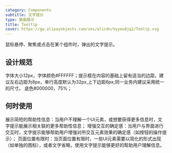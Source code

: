 ```yaml
---
category: Components
subtitle: 文字提示
type: 数据展示
title: Tooltip
cover: https://gw.alipayobjects.com/zos/alicdn/Vyyeu8jq2/Tooltp.svg
---
```


鼠标悬停、聚焦或点击在某个组件时，弹出的文字提示。

## 设计规范
字体大小12px，字体颜色#FFFFFF；提示框在内容的基础上留有适当的边距，建议左右边距为8px，单行高度默认为32px,上下边距6px;同一业务内建议采用统一的尺寸。
底色#000000，75%；

## 何时使用

展示简短的帮助性信息：当用户不理解一个UI元素，或想要获得更多信息时，文字提示能展示相关联的更多帮助性信息；
增强交互的确定感：当用户与界面进行交互时，文字提示能够帮助用户增强对所交互元素效果的确定感（如按钮的操作提示）；
页面位置有限时：当页面位置有限时，一些UI元素需要以简化的形式出现（如单独的图标），或者文字省略，使用文字提示能够更好的帮助用户理解信息。
